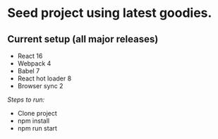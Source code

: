 # Seed project using latest goodies.


Current setup (all major releases)
---
- React 16
- Webpack 4
- Babel 7
- React hot loader 8
- Browser sync 2



*Steps to run:*

- Clone project
- npm install
- npm run start
